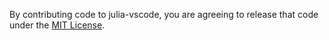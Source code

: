 By contributing code to julia-vscode, you are agreeing to release that code under the [MIT License](https://github.com/davidanthoff/julia-vscode/blob/master/LICENSE).
